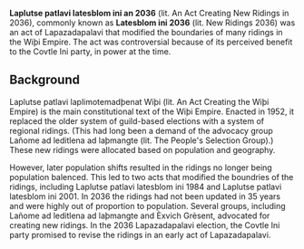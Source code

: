 **Laplutse patlavi latesblom ini an 2036** (lit. An Act Creating New Ridings in 2036), commonly known as **Latesblom ini 2036** (lit. New Ridings 2036) was an act of Lapazadapalavi that modified the boundaries of many ridings in the Wiþi Empire. The act was controversial because of its perceived benefit to the Covtle Ini party, in power at the time.

## Background
Laplutse patlavi laplimotemadþenat Wiþi (lit. An Act Creating the Wiþi Empire) is the main constitutional text of the Wiþi Empire. Enacted in 1952, it replaced the older system of guild-based elections with a system of regional ridings. (This had long been a demand of the advocacy group Lañome ad leditlena ad laþmangte (lit. The People's Selection Group).) These new ridings were allocated based on population and geography.

However, later population shifts resulted in the ridings no longer being population balenced. This led to two acts that modified the boundries of the ridings, including Laplutse patlavi latesblom ini 1984 and Laplutse patlavi latesblom ini 2001. In 2036 the ridings had not been updated in 35 years and were highly out of proportion to population. Several groups, including Lañome ad leditlena ad laþmangte and Èxvich Grèsent, advocated for creating new ridings. In the 2036 Lapazadapalavi election, the Covtle Ini party promised to revise the ridings in an early act of Lapazadapalavi.
